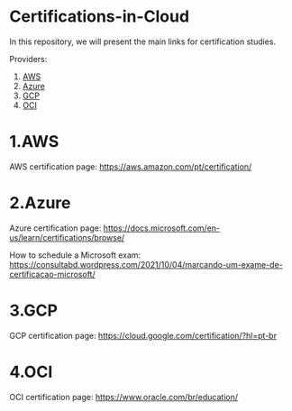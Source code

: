 # Certifications-in-Cloud
In this repository, we will present the main links for certification studies.

Providers:

1. [ AWS ](#1)
2. [ Azure ](#2)
3. [ GCP ](#3)
4. [ OCI ](#4)

<a name="1"></a>
# 1.AWS

AWS certification page: https://aws.amazon.com/pt/certification/

<a name="2"></a>
# 2.Azure

Azure certification page: https://docs.microsoft.com/en-us/learn/certifications/browse/

How to schedule a Microsoft exam: https://consultabd.wordpress.com/2021/10/04/marcando-um-exame-de-certificacao-microsoft/

<a name="3"></a>
# 3.GCP

GCP certification page: https://cloud.google.com/certification/?hl=pt-br

<a name="4"></a>
# 4.OCI

OCI certification page: https://www.oracle.com/br/education/
